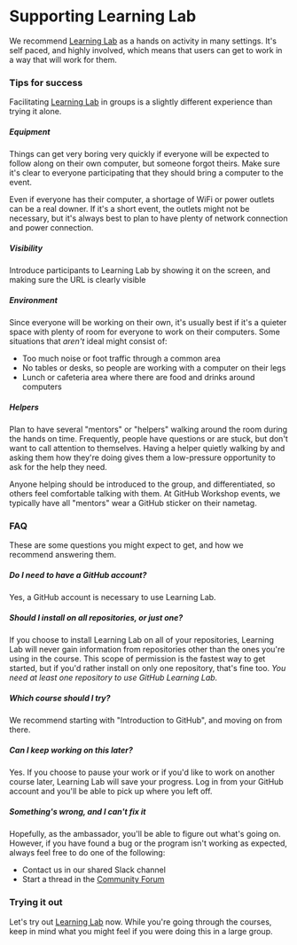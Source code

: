 # Supporting Learning Lab

We recommend [Learning Lab](https://lab.github.com/) as a hands on activity in many settings. It's self paced, and highly involved, which means that users can get to work in a way that will work for them.

### Tips for success

Facilitating [Learning Lab](https://lab.github.com/) in groups is a slightly different experience than trying it alone.

##### Equipment

Things can get very boring very quickly if everyone will be expected to follow along on their own computer, but someone forgot theirs. Make sure it's clear to everyone participating that they should bring a computer to the event.

Even if everyone has their computer, a shortage of WiFi or power outlets can be a real downer. If it's a short event, the outlets might not be necessary, but it's always best to plan to have plenty of network connection and power connection.

##### Visibility

Introduce participants to Learning Lab by showing it on the screen, and making sure the URL is clearly visible

##### Environment

Since everyone will be working on their own, it's usually best if it's a quieter space with plenty of room for everyone to work on their computers. Some situations that _aren't_ ideal might consist of:

- Too much noise or foot traffic through a common area
- No tables or desks, so people are working with a computer on their legs
- Lunch or cafeteria area where there are food and drinks around computers

##### Helpers

Plan to have several "mentors" or "helpers" walking around the room during the hands on time. Frequently, people have questions or are stuck, but don't want to call attention to themselves. Having a helper quietly walking by and asking them how they're doing gives them a low-pressure opportunity to ask for the help they need.

Anyone helping should be introduced to the group, and differentiated, so others feel comfortable talking with them. At GitHub Workshop events, we typically have all "mentors" wear a GitHub sticker on their nametag.

### FAQ

These are some questions you might expect to get, and how we recommend answering them.

##### Do I need to have a GitHub account?

Yes, a GitHub account is necessary to use Learning Lab.

##### Should I install on all repositories, or just one?

If you choose to install Learning Lab on all of your repositories, Learning Lab will never gain information from repositories other than the ones you're using in the course. This scope of permission is the fastest way to get started, but if you'd rather install on only one repository, that's fine too. _You need at least one repository to use GitHub Learning Lab._

##### Which course should I try?

We recommend starting with "Introduction to GitHub", and moving on from there.

##### Can I keep working on this later?

Yes. If you choose to pause your work or if you'd like to work on another course later, Learning Lab will save your progress. Log in from your GitHub account and you'll be able to pick up where you left off.

##### Something's wrong, and I can't fix it

Hopefully, as the ambassador, you'll be able to figure out what's going on. However, if you have found a bug or the program isn't working as expected, always feel free to do one of the following:

- Contact us in our shared Slack channel
- Start a thread in the [Community Forum](https://github.community/t5/GitHub-Learning-Lab/bd-p/learn)

### Trying it out

Let's try out [Learning Lab](https://lab.github.com/) now. While you're going through the courses, keep in mind what you might feel if you were doing this in a large group.
